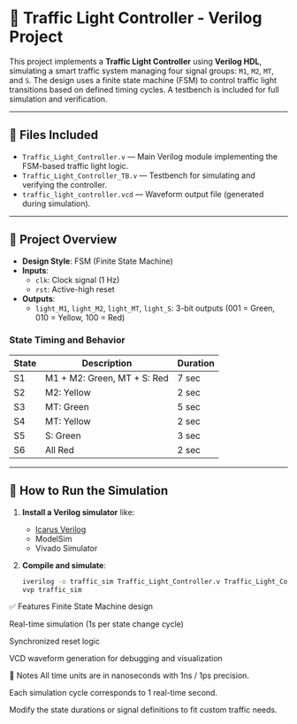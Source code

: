 

# 🚦 Traffic Light Controller - Verilog Project

This project implements a **Traffic Light Controller** using **Verilog HDL**, simulating a smart traffic system managing four signal groups: `M1`, `M2`, `MT`, and `S`. The design uses a finite state machine (FSM) to control traffic light transitions based on defined timing cycles. A testbench is included for full simulation and verification.

---

## 📁 Files Included

- `Traffic_Light_Controller.v` — Main Verilog module implementing the FSM-based traffic light logic.
- `Traffic_Light_Controller_TB.v` — Testbench for simulating and verifying the controller.
- `traffic_light_controller.vcd` — Waveform output file (generated during simulation).

---

## 🔧 Project Overview

- **Design Style**: FSM (Finite State Machine)
- **Inputs**:
  - `clk`: Clock signal (1 Hz)
  - `rst`: Active-high reset
- **Outputs**:
  - `light_M1`, `light_M2`, `light_MT`, `light_S`: 3-bit outputs (001 = Green, 010 = Yellow, 100 = Red)

### State Timing and Behavior

| State | Description                         | Duration |
|-------|-------------------------------------|----------|
| S1    | M1 + M2: Green, MT + S: Red         | 7 sec    |
| S2    | M2: Yellow                          | 2 sec    |
| S3    | MT: Green                           | 5 sec    |
| S4    | MT: Yellow                          | 2 sec    |
| S5    | S: Green                            | 3 sec    |
| S6    | All Red                             | 2 sec    |

---

## 🚀 How to Run the Simulation

1. **Install a Verilog simulator** like:
   - [Icarus Verilog](http://iverilog.icarus.com/)
   - ModelSim
   - Vivado Simulator

2. **Compile and simulate**:
   ```bash
   iverilog -o traffic_sim Traffic_Light_Controller.v Traffic_Light_Controller_TB.v
   vvp traffic_sim
✅ Features
Finite State Machine design

Real-time simulation (1s per state change cycle)

Synchronized reset logic

VCD waveform generation for debugging and visualization

  📌 Notes
All time units are in nanoseconds with 1ns / 1ps precision.

Each simulation cycle corresponds to 1 real-time second.

Modify the state durations or signal definitions to fit custom traffic needs.


